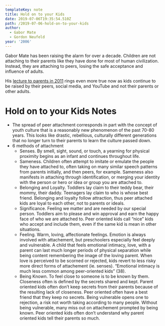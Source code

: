 ```yaml
---
templateKey: note
title: Hold on to your Kids
date: 2019-07-06T19:35:54.510Z
path: /2019-07-06-hold-on-to-your-kids
author:
  - Gabor Mate
  - Gordon Neufeld
year: '2006'
---
```

Gabor Mate has been raising the alarm for over a decade. Children are not attaching to their parents like they have done for most of human civilization. Instead, they are attaching to peers, losing the safe acceptance and influence of adults.

His [lecture to parents in 2011](https://m.youtube.com/watch?v=p_akH6Cin6E) rings even more true now as kids continue to be raised by their peers, social media, and YouTube and not their parents or other adults.

# Hold on to your Kids Notes

* The spread of peer attachment corresponds in part with the concept of youth culture that is a reasonably new phenomenon of the past 70-80 years. This looks like drastic, rebellious, culturally different generations that no longer turn to their parents to learn the culture passed down.
* 6 methods of attachment
  * Senses. By smell, sight, sound, or touch, a yearning for physical proximity begins as an infant and continues throughout life.
  * Sameness. Children often attempt to imitate or emulate the people they have attached to, often taking on many similar speech patterns from parents initially, and then peers, for example. Sameness also manifests in attaching through identification, or merging your identity with the person or hero or idea or group you are attached to. 
  * Belonging and Loyalty. Toddlers lay claim to their teddy bear, their mommy, their daddy. Teenagers lay claim to who is whose best friend. Belonging and loyalty follow attraction, thus peer attached kids are loyal to each other, not to parents or ideals.
  * Significance. Feeling we matter and are needed by our special person. Toddlers aim to please and win approval and earn the happy face of who we are attached to. Peer oriented kids call “nice” kids who accept and include them, even if the same kid is mean in other situations.
  * Feeling. Warm, loving, affectionate feelings. Emotion is always involved with attachement, but preschoolers especially feel deeply and vulnerable. A child that feels emotional intimacy, love, with a parent can last much longer periods of physical separation while being content remembering the image of the loving parent. When love is perceived to be scorned or rejected, kids revert to less risky more direct forms of attachement (ie. senses). “Emotional intimacy is much less common among peer-oriented kids” (38).
  * Being Known. To feel close to someone is to be known by them. Closeness often is defined by the secrets shared and kept. Parent oriented kids often don’t keep secrets from their parents because of the resulting lack of closeness. Peer oriented often have a best friend that they keep no secrets. Being vulnerable opens one to rejection, a risk not worth taking according to many people. Without being vulnerable, many miss out on attachement prompted by being known. Peer oriented kids often don’t understand why parent oriented kids tell their parents so much. 












